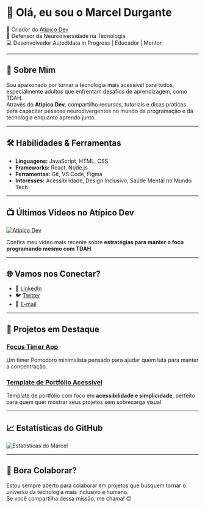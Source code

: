 # 👋 Olá, eu sou o Marcel Durgante

🎥 Criador do [Atípico Dev](https://www.youtube.com/@atipicodev)  
🧠 Defensor da Neurodiversidade na Tecnologia  
💻 Desenvolvedor Autodidata in Progress | Educador | Mentor

---

## 🌟 Sobre Mim

Sou apaixonado por tornar a tecnologia mais acessível para todos, especialmente adultos que enfrentam desafios de aprendizagem, como TDAH.  
Através do **Atípico Dev**, compartilho recursos, tutoriais e dicas práticas para capacitar pessoas neurodivergentes no mundo da programação e da tecnologia enquanto aprendo junto.

---

## 🛠️ Habilidades & Ferramentas

- **Linguagens:** JavaScript, HTML, CSS
- **Frameworks:** React, Node.js
- **Ferramentas:** Git, VS Code, Figma
- **Interesses:** Acessibilidade, Design Inclusivo, Saúde Mental no Mundo Tech

---

## 📺 Últimos Vídeos no Atípico Dev

[![Atípico Dev](https://img.youtube.com/vi/your-video-id/0.jpg)](https://www.youtube.com/@atipicodev)

Confira meu vídeo mais recente sobre **estratégias para manter o foco programando mesmo com TDAH**.

---

## 🌐 Vamos nos Conectar?

- 💼 [LinkedIn](https://www.linkedin.com/in/marceldurgante)
- 🐦 [Twitter](https://x.com/atipicodev)
- 📧 [E-mail](mailto:atipicodev@gmail.com)

---

## 🧩 Projetos em Destaque

### [Focus Timer App](https://github.com/atipico-dev/focus-timer)
Um timer Pomodoro minimalista pensado para ajudar quem luta para manter a concentração.

### [Template de Portfólio Acessível](https://github.com/atipico-dev/accessible-portfolio)
Template de portfólio com foco em **acessibilidade e simplicidade**, perfeito para quem quer mostrar seus projetos sem sobrecarga visual.

---

## 📈 Estatísticas do GitHub

![Estatísticas do Marcel](https://github-readme-stats.vercel.app/api?username=atipico-dev&show_icons=true&theme=radical)

---

## 💬 Bora Colaborar?

Estou sempre aberto para colaborar em projetos que busquem tornar o universo da tecnologia mais inclusivo e humano.  
Se você compartilha dessa missão, me chama! 😊
